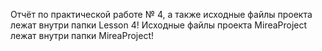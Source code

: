 Отчёт по практической работе № 4, а также исходные файлы проекта лежат внутри папки Lesson 4!
Исходные файлы проекта MireaProject лежат внутри папки MireaProject!
